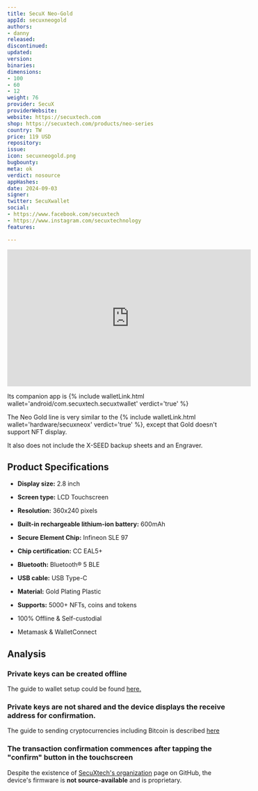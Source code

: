 ```yaml
---
title: SecuX Neo-Gold
appId: secuxneogold
authors:
- danny
released: 
discontinued: 
updated: 
version: 
binaries: 
dimensions:
- 100
- 60
- 12
weight: 76
provider: SecuX
providerWebsite: 
website: https://secuxtech.com
shop: https://secuxtech.com/products/neo-series
country: TW
price: 119 USD
repository: 
issue: 
icon: secuxneogold.png
bugbounty: 
meta: ok
verdict: nosource
appHashes: 
date: 2024-09-03
signer: 
twitter: SecuXwallet
social:
- https://www.facebook.com/secuxtech
- https://www.instagram.com/secuxtechnology
features: 

---
```


<iframe width="560" height="315" src="https://www.youtube.com/embed/fe2RwvDrnRY?si=ASHImhU03CbFR9J5" title="YouTube video player" frameborder="0" allow="accelerometer; autoplay; clipboard-write; encrypted-media; gyroscope; picture-in-picture; web-share" referrerpolicy="strict-origin-when-cross-origin" allowfullscreen></iframe>


Its companion app is {% include walletLink.html wallet='android/com.secuxtech.secuxtwallet' verdict='true' %}

The Neo Gold line is very similar to the {% include walletLink.html wallet='hardware/secuxneox' verdict='true' %}, except that Gold doesn't support NFT display.

It also does not include the X-SEED backup sheets and an Engraver.

## Product Specifications

- **Display size:** 2.8 inch
- **Screen type:** LCD Touchscreen
- **Resolution:** 360x240 pixels
- **Built-in rechargeable lithium-ion battery:** 600mAh

- **Secure Element Chip:** Infineon SLE 97
- **Chip certification:** CC EAL5+
- **Bluetooth:** Bluetooth® 5 BLE
- **USB cable:** USB Type-C

- **Material:** Gold Plating Plastic
- **Supports:** 5000+ NFTs, coins and tokens
- 100% Offline & Self-custodial
- Metamask & WalletConnect 


## Analysis

### Private keys can be created offline

The guide to wallet setup could be found [here.](https://secuxtech.com/community/how-it-works/neo-series/secux-wallet-create-a-new-wallet)

### Private keys are not shared and the device displays the receive address for confirmation. 

The guide to sending cryptocurrencies including Bitcoin is described [here](https://secuxtech.com/community/how-it-works/neo-series/secux-wallet-send-crypto)

### The transaction confirmation commences after tapping the "confirm" button in the touchscreen 

Despite the existence of [SecuXtech's organization](https://github.com/secuxtech) page on GitHub, the device's firmware is **not source-available** and is proprietary.

